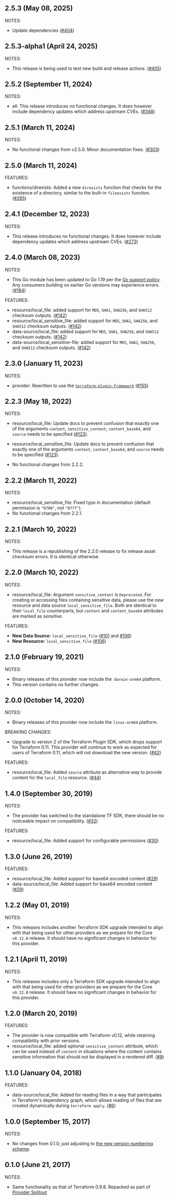 ## 2.5.3 (May 08, 2025)

NOTES:

* Update dependencies ([#404](https://github.com/hashicorp/terraform-provider-local/issues/404))

## 2.5.3-alpha1 (April 24, 2025)

NOTES:

* This release is being used to test new build and release actions. ([#405](https://github.com/hashicorp/terraform-provider-local/issues/405))

## 2.5.2 (September 11, 2024)

NOTES:

* all: This release introduces no functional changes. It does however include dependency updates which address upstream CVEs. ([#348](https://github.com/hashicorp/terraform-provider-local/issues/348))

## 2.5.1 (March 11, 2024)

NOTES:

* No functional changes from v2.5.0. Minor documentation fixes. ([#303](https://github.com/hashicorp/terraform-provider-local/issues/303))

## 2.5.0 (March 11, 2024)

FEATURES:

* functions/direxists: Added a new `direxists` function that checks for the existence of a directory, similar to the built-in `fileexists` function. ([#285](https://github.com/hashicorp/terraform-provider-local/issues/285))

## 2.4.1 (December 12, 2023)

NOTES:

* This release introduces no functional changes. It does however include dependency updates which address upstream CVEs. ([#273](https://github.com/hashicorp/terraform-provider-local/issues/273))

## 2.4.0 (March 08, 2023)

NOTES:

* This Go module has been updated to Go 1.19 per the [Go support policy](https://golang.org/doc/devel/release.html#policy). Any consumers building on earlier Go versions may experience errors. ([#184](https://github.com/hashicorp/terraform-provider-local/issues/184))

FEATURES:

* resource/local_file: added support for `MD5`, `SHA1`, `SHA256`, and `SHA512` checksum outputs. ([#142](https://github.com/hashicorp/terraform-provider-local/issues/142))
* resource/local_sensitive_file: added support for `MD5`, `SHA1`, `SHA256`, and `SHA512` checksum outputs. ([#142](https://github.com/hashicorp/terraform-provider-local/issues/142))
* data-source/local_file: added support for `MD5`, `SHA1`, `SHA256`, and `SHA512` checksum outputs. ([#142](https://github.com/hashicorp/terraform-provider-local/issues/142))
* data-source/local_sensitive-file: added support for `MD5`, `SHA1`, `SHA256`, and `SHA512` checksum outputs. ([#142](https://github.com/hashicorp/terraform-provider-local/issues/142))

## 2.3.0 (January 11, 2023)

NOTES:

* provider: Rewritten to use the [`terraform-plugin-framework`](https://www.terraform.io/plugin/framework) ([#155](https://github.com/hashicorp/terraform-provider-local/issues/155))

## 2.2.3 (May 18, 2022)

NOTES:

* resource/local_file: Update docs to prevent confusion that exactly one of the arguments `content`,
  `sensitive_content`, `content_base64`, and `source` needs to be specified ([#123](https://github.com/hashicorp/terraform-provider-local/pull/123)).

* resource/local_sensitive_file: Update docs to prevent confusion that exactly one of the arguments `content`,
  `content_base64`, and `source` needs to be specified ([#123](https://github.com/hashicorp/terraform-provider-local/pull/123)).

* No functional changes from 2.2.2.

## 2.2.2 (March 11, 2022)

NOTES:

* resource/local_sensitive_file: Fixed typo in documentation (default permission is `"0700"`, not `"0777"`).
* No functional changes from 2.2.1.

## 2.2.1 (March 10, 2022)

NOTES:

* This release is a republishing of the 2.2.0 release to fix release asset checksum errors. It is identical otherwise.

## 2.2.0 (March 10, 2022)

NOTES:

* resource/local_file: Argument `sensitive_content` is `Deprecated`. For creating or accessing files containing sensitive data,
  please use the new resource and data source `local_sensitive_file`.
  Both are identical to their `local_file` counterparts, but `content` and `content_base64` attributes are marked as _sensitive_.

FEATURES:

* **New Data Source:** `local_sensitive_file` ([#101](https://github.com/hashicorp/terraform-provider-local/pull/101) and [#106](https://github.com/hashicorp/terraform-provider-local/pull/106))
* **New Resource:** `local_sensitive_file` ([#106](https://github.com/hashicorp/terraform-provider-local/pull/106))

## 2.1.0 (February 19, 2021)

NOTES:

* Binary releases of this provider now include the` darwin-arm64` platform.
* This version contains no further changes.

## 2.0.0 (October 14, 2020)

NOTES:

* Binary releases of this provider now include the `linux-arm64` platform.

BREAKING CHANGES:

* Upgrade to version 2 of the Terraform Plugin SDK, which drops support for Terraform 0.11.
  This provider will continue to work as expected for users of Terraform 0.11, which will not download the new version.
  ([#42](https://github.com/terraform-providers/terraform-provider-local/issues/42))

FEATURES:

* resource/local_file: Added `source` attribute as alternative way to provide content
  for the `local_file` resource.
  ([#44](https://github.com/terraform-providers/terraform-provider-local/issues/44))

## 1.4.0 (September 30, 2019)

NOTES:

* The provider has switched to the standalone TF SDK, there should be no noticeable impact on compatibility.
  ([#32](https://github.com/terraform-providers/terraform-provider-local/issues/32))

FEATURES:

* resource/local_file: Added support for configurable permissions
  ([#30](https://github.com/terraform-providers/terraform-provider-local/issues/30))

## 1.3.0 (June 26, 2019)

FEATURES:

* resource/local_file: Added support for base64 encoded content
  ([#29](https://github.com/terraform-providers/terraform-provider-local/issues/29))
* data-source/local_file: Added support for base64 encoded content
  ([#29](https://github.com/terraform-providers/terraform-provider-local/issues/29))

## 1.2.2 (May 01, 2019)

NOTES:

* This releases includes another Terraform SDK upgrade intended to align with that being used for other providers
  as we prepare for the Core `v0.12.0` release. It should have no significant changes in behavior for this provider.

## 1.2.1 (April 11, 2019)

NOTES:

* This releases includes only a Terraform SDK upgrade intended to align with that being used for other providers
  as we prepare for the Core `v0.12.0` release. It should have no significant changes in behavior for this provider.

## 1.2.0 (March 20, 2019)

FEATURES:

* The provider is now compatible with Terraform v0.12, while retaining compatibility with prior versions.
* resource/local_file: added optional `sensitive_content` attribute, which can be used instead of `content`
  in situations where the content contains sensitive information that should not be displayed in a rendered diff.
  ([#9](https://github.com/terraform-providers/terraform-provider-local/issues/9))

## 1.1.0 (January 04, 2018)

FEATURES:

* data-source/local_file: Added for reading files in a way that participates in Terraform's dependency graph,
  which allows reading of files that are created dynamically during `terraform apply`.
  ([#6](https://github.com/terraform-providers/terraform-provider-local/issues/6))

## 1.0.0 (September 15, 2017)

NOTES:

* No changes from 0.1.0; just adjusting to
  [the new version numbering scheme](https://www.hashicorp.com/blog/hashicorp-terraform-provider-versioning/).

## 0.1.0 (June 21, 2017)

NOTES:

* Same functionality as that of Terraform 0.9.8.
  Repacked as part of [Provider Splitout](https://www.hashicorp.com/blog/upcoming-provider-changes-in-terraform-0-10/)


